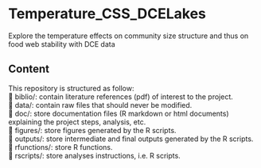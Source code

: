 # Temperature_CSS_DCELakes
Explore the temperature effects on community size structure and thus on food web stability with DCE data

## Content
This repository is structured as follow:  
📁 biblio/: contain literature references (pdf) of interest to the project.  
📁 data/: contain raw files that should never be modified.   
📁 doc/: store documentation files (R markdown or html documents) explaining the project steps, analysis, etc.    
📁 figures/: store figures generated by the R scripts.  
📁 outputs/: store intermediate and final outputs generated by the R scripts.  
📁 rfunctions/: store R functions.  
📁 rscripts/: store analyses instructions, i.e. R scripts.  
